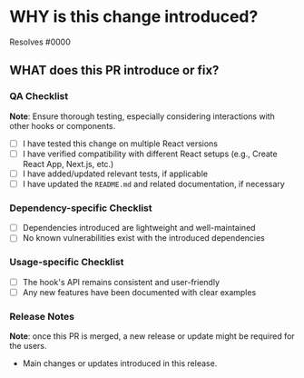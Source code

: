 <!--
  ☝️How to write a compelling PR title for @smakss/uuid:
  - Prefix it with [feature], [bugfix], [chore] or other relevant tags (if applicable)
  - Start with a verb, for example: add, delete, improve, fix…
  - Specify the main change or improvement, e.g., "add sensitivity adjustment for scroll detection"
  - Prefix with [WIP] if it's a work in progress
-->

# WHY is this change introduced?

Resolves #0000 <!-- link to issue or task card if one exists -->

<!--
  Share context about the problem or feature request.
  Why is this change beneficial for the users of this hook?
-->

## WHAT does this PR introduce or fix?

<!--
  Detailed summary of changes. Indicate if it introduces a new feature, fixes a bug, or makes improvements.
  Before/after code snippets or explanations are recommended for critical changes.
-->

### QA Checklist

**Note**: Ensure thorough testing, especially considering interactions with other hooks or components.

- [ ] I have tested this change on multiple React versions
- [ ] I have verified compatibility with different React setups (e.g., Create React App, Next.js, etc.)
- [ ] I have added/updated relevant tests, if applicable
- [ ] I have updated the `README.md` and related documentation, if necessary

### Dependency-specific Checklist

- [ ] Dependencies introduced are lightweight and well-maintained
- [ ] No known vulnerabilities exist with the introduced dependencies

### Usage-specific Checklist

- [ ] The hook's API remains consistent and user-friendly
- [ ] Any new features have been documented with clear examples

### Release Notes

**Note**: once this PR is merged, a new release or update might be required for the users.

- Main changes or updates introduced in this release.
